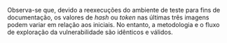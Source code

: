 Observa-se que, devido a reexecuções do ambiente de teste para fins de documentação, os valores de *hash* ou *token* nas últimas três imagens podem variar em relação aos iniciais. No entanto, a metodologia e o fluxo de exploração da vulnerabilidade são idênticos e válidos.
